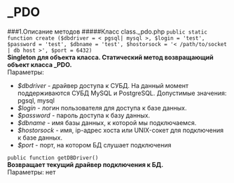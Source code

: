 _PDO
====
###1.Описание методов
#####Класс class._pdo.php
`public static function create ($dbdriver = < pgsql| mysql >, $login = 'test', $password = 'test', $dbname = 'test', $hostorsock = '< /path/to/socket | db host >', $port = 6432)`   
**Singleton для объекта класса. Статический метод возвращающий объект класса _PDO.**  
Параметры:
* *$dbdriver* - драйвер доступа к СУБД. На данный момент поддерживаются СУБД MySQL и PostgreSQL. 
Допустимые значения: pgsql, mysql
* *$login* - логин пользователя для доступа к базе данных.
* *$password* - пароль доступа к базу данных.
* *$dbname* - имя базы данных, к которой мы подключаемся.
* *$hostorsock* - имя, ip-адрес хоста или UNIX-сокет для подключения к базе данных.
* *$port* - порт, на котором БД слушает подключения

`public function getDBDriver()`   
**Возвращает текущий драйвер подключения к БД.**  
Параметры: нет
